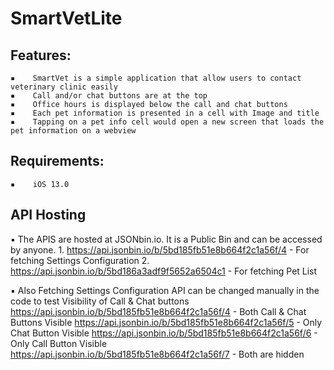 # SmartVetLite

## Features: 
    ▪    SmartVet is a simple application that allow users to contact veterinary clinic easily 
    ▪    Call and/or chat buttons are at the top 
    ▪    Office hours is displayed below the call and chat buttons
    ▪    Each pet information is presented in a cell with Image and title
    ▪    Tapping on a pet info cell would open a new screen that loads the pet information on a webview


## Requirements:
    ▪    iOS 13.0


## API Hosting
  ▪ The APIS are hosted at JSONbin.io. It is a Public Bin and can be accessed by anyone.
        1. https://api.jsonbin.io/b/5bd185fb51e8b664f2c1a56f/4 - For fetching Settings Configuration
        2. https://api.jsonbin.io/b/5bd186a3adf9f5652a6504c1 - For fetching Pet List

  ▪ Also Fetching Settings Configuration API can be changed manually in the code to test Visibility of Call & Chat buttons
https://api.jsonbin.io/b/5bd185fb51e8b664f2c1a56f/4 - Both Call & Chat Buttons Visible
https://api.jsonbin.io/b/5bd185fb51e8b664f2c1a56f/5 - Only Chat Button Visible
https://api.jsonbin.io/b/5bd185fb51e8b664f2c1a56f/6 - Only Call Button Visible
https://api.jsonbin.io/b/5bd185fb51e8b664f2c1a56f/7 - Both are hidden
